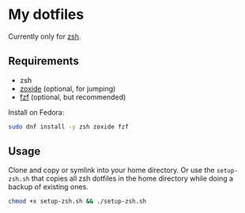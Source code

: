 # My dotfiles
Currently only for [zsh](https://www.zsh.org/).

## Requirements
- zsh
- [zoxide](https://github.com/ajeetdsouza/zoxide) (optional, for jumping)
- [fzf](https://github.com/junegunn/fzf) (optional, but recommended)

Install on Fedora:
```bash
sudo dnf install -y zsh zoxide fzf
```

## Usage
Clone and copy or symlink into your home directory. Or use the `setup-zsh.sh` that copies all zsh dotfiles in the home directory while doing a backup of existing ones.

```bash
chmod +x setup-zsh.sh && ./setup-zsh.sh
```